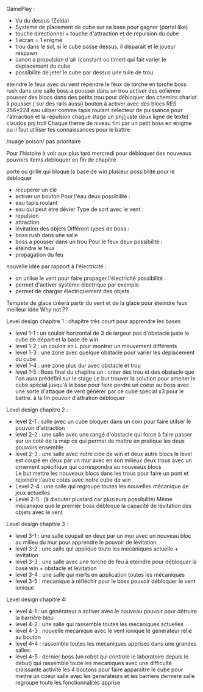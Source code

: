 
GamePlay :
- Vu du dessus (Zelda)
- Systeme de placement de cube sur sa base pour gagner (portal like)
- touche directionnel + touche d'attraction et de repulsion du cube
- 1 ecran = 1 enigme
- trou dans le sol, si le cube passe dessus, il disparait et le joueur respawn
- canon a propulsion d'air (constant ou timer) qui fait varier le deplacement du cube
- possibilite de jeter le cube par dessus une tuile de trou
 

eteindre le feux avec du vent
répendre le feux de torche en torche
boss rush dans une salle
boss a pousser dans un trou
activer des eolienne
pousser des blocs dans des petits trou pour débloquer des chemins
chariot à pousser ( sur des rails aussi)
bouton à activer avec des blocs
RES 256*224
eau uiliser comme tapis roulant
selecteur de puissance pour l'atrraction et la repulsion
chaque stage un pnj(juste deux ligne de texte) claudos pnj troll
Chaque theme de niveau fini par un petit boss en enigme ou il faut utiliser tes connaissances pour le battre
 

/nuage poison/ pas prioritaire

Pour l'histoire à voir  aux plus tard mercredi
pour débloquer des nouveaux pouvoirs items debloquer en fin de chapitre
 

porte ou grille qui bloque la base de win
plusieur possibilité pour le débloquer
- recuperer un clé
- activer un bouton
Pour l'eau deux possibilité :
- eau tapis roulant
- eau qui peut etre dévier
Type de sort avec le vent :
- repulsion
- attraction
- lévitation des objets
Différent types de boss :
-  boss rush dans une salle
- boss a pousser dans un trou
Pour le feux deux possibilité :
- éteindre le feux
- propagation du feu

nouvelle idée par rapport à l'électricité :
- on utilise le vent pour faire propager l'électricité
possibilité :
- permet d'activer système électrique par exemple
- permet de charger électriquement des objets

Tempete de glace créerà partir du vent et de la glace pour éteindre feux meilleur idée
Why not ??


Level design chapitre 1 : chapitre très court pour apprendre les bases 
- level 1-1 :
un couloir horizontal de 3 de largeur pas d'obstacle juste le cube de départ et la base de win
- level 1-2 :
un couloir en L pour montrer un mouvement différents
- level 1-3 :
une zone avec quelque obstacle pour varier les déplacement du cube
- level 1-4 :
une zone plus dur avec obstacle et trou 
- level 1-5 : 
Boss final du chapitre un : créer des trou et des obstacle que l'on aura prédéfini sur le stage 
Le but trouver la solution pour amener le cube spécial jusqu'à la base pour faire perdre un coeur au boss avec une sorte d'attaque de vent générer par ce cube spécial x3 pour le battre.
à la fin pouvoir d'attration débloquer


Level design chapitre 2 :
- level 2-1 :
salle avec un cube bloquer dans un coin pour faire utilser le pouvoir d'attraction 
- level 2-2 :
une salle avec une rangé d'obstacle qui force à faire passer sur un coté de la map ce qui permet de mettre en pratique les deux pouvoirs ensemble 
- level 2-3 :
une salle avec notre cibe de win et deux autre blocs le level est coupé en deux par un mur avec en son milieux deux trous avec un ornement spécifique qui correspondra au nouveaux blocs  
Le but mettre les nouveaux blocs dans les trous pour faire un pont et rejoindre l'autre cotés avec notre cube de win
- Level 2-4 :
une salle qui regroupe toutes les nouvelles mécanique de jeux actuelles
- Level 2-5 : (à discuter plustard car plusieurs possibilité)
Même mécanique que le premier boss
débloque la capacité de lévitation des objets avec le vent

Level design chapitre 3 :
- level 3-1 : 
une salle coupait en deux par un mur avec un nouveau bloc au milieu du mur pour apprendre le pouvoir de lévitation
- level 3-2 : 
une salle qui applique toute les mecaniques actuelle + levitation
- level 3-3 : 
une salle avec une torche de feu à eteindre pour débloquer la base win + obstacle et levitation
- level 3-4 :
une salle qui merts en application toutes les mécaniques
- level 3-5 :
mecanique à réfléchir pour le boss
pouvoir débloquer le vent ionique

Level design chapitre 4:
- level 4-1 :
un générateur a activer avec le nouveau pouvoir pour détruire la barrière bleu
- level 4-2 :
une salle qui rassemble toutes les mecaniques actuelles 
- level 4-3 :
nouvelle mecanique avec le vent ionique le generateur relié au bouton
- level 4-4 :
rassemble toutes les mecaniques apprises dans une grandes salles 
- level 4-5 :
dernier boss (un robot qui controle le laboratoire depuis le debut) qui rassemble toute les mecaniques avec une difficulté croissante 
activité les 4 boutons pour faire apparaitre le cube pour mettre un coeur
salle avec les generateurs et les barriere 
derniere salle regroupe toute les fonctionnalités apprise 


